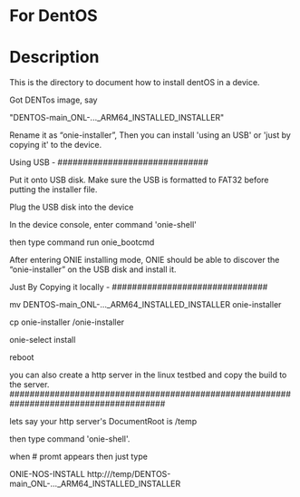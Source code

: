 # For DentOS 

# Description
This is the directory to document how to install dentOS in a device.

Got DENTos image, say

"DENTOS-main_ONL-..._ARM64_INSTALLED_INSTALLER"

Rename it as “onie-installer”, Then you can install 'using an USB' or 'just by copying it' to the device.

Using USB -
##############################

Put it onto USB disk. Make sure the USB is formatted to FAT32 before putting the installer file.


Plug the USB disk into the device

In the device console, enter command 'onie-shell'

then type command run onie_bootcmd

After entering ONIE installing mode, ONIE should be able to discover the “onie-installer” on the USB disk and install it.

Just By Copying it locally -
###############################

mv DENTOS-main_ONL-..._ARM64_INSTALLED_INSTALLER onie-installer
 
cp onie-installer /onie-installer
 
onie-select install
 
reboot


you can also create a http server in the linux testbed and copy the build to the server.
#######################################################################################

lets say your http server's  DocumentRoot is /temp

then type command 'onie-shell'.

when # promt appears then just type 

ONIE-NOS-INSTALL http://<Linux IP>/temp/DENTOS-main_ONL-..._ARM64_INSTALLED_INSTALLER

